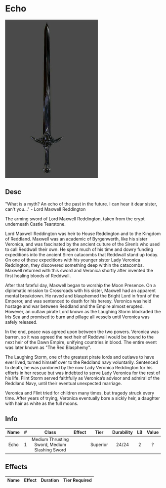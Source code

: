 # Echo

![Copyright](Echo.png)

## Desc

"What is a myth? An echo of the past in the future. I can hear it dear sister, can't you…" - Lord Maxwell Reddington

The arming sword of Lord Maxwell Reddington, taken from the crypt underneath Castle Tearstone.

Lord Maxwell Reddington was heir to House Reddington and to the Kingdom of Reddland. Maxwell was an academic of Byrgenwerth, like his sister Veronica, and was fascinated by the ancient culture of the Siren’s who used to call Reddwall their own. He spent much of his time and dowry funding expeditions into the ancient Siren catacombs that Reddwall stand up today. On one of these expeditions with his younger sister Lady Veronica Reddington, they discovered something deep within the catacombs. Maxwell returned with this sword and Veronica shortly after invented the first healing bloods of Reddwall.

After that fateful day, Maxwell began to worship the Moon Presence. On a diplomatic mission to Crossroads with his sister, Maxwell had an apparent mental breakdown. He raved and blasphemed the Bright Lord in front of the Emperor, and was sentenced to death for his heresy. Veronica was held hostage and war between Reddland and the Empire almost erupted. However, an outlaw pirate Lord known as the Laughing Storm blockaded the Iris Sea and promised to burn and pillage all vessels until Veronica was safely released.

In the end, peace was agreed upon between the two powers. Veronica was barren, so it was agreed the next heir of Reddwall would be bound to the next heir of the Dawn Empire, unifying countries in blood. The entire event was later known as "The Red Blasphemy".

The Laughing Storm, one of the greatest pirate lords and outlaws to have ever lived, turned himself over to the Reddland navy voluntarily. Sentenced to death, he was pardoned by the now Lady Veronica Reddington for his efforts in her rescue but was indebted to serve Lady Veronica for the rest of his life. Flint Storm served faithfully as Veronica’s advisor and admiral of the Reddland Navy, until their eventual unexpected marriage.

Veronica and Flint tried for children many times, but tragedy struck every time. After years of trying, Veronica eventually bore a sickly heir, a daughter with hair as white as the full moons.

## Info

| Name | # |                     Class                     | Effect |   Tier   | Durability | LB | Value |
| :--: | :-: | :-------------------------------------------: | :----: | :------: | :--------: | :-: | :---: |
| Echo | 1 | Medium Thrusting Sword, Medium Slashing Sword |        | Superior |   24/24   | 2 |   ?   |

## Effects

| Name | Effect | Duration | Tier Required |
| :--- | :----: | :------: | :-----------: |
